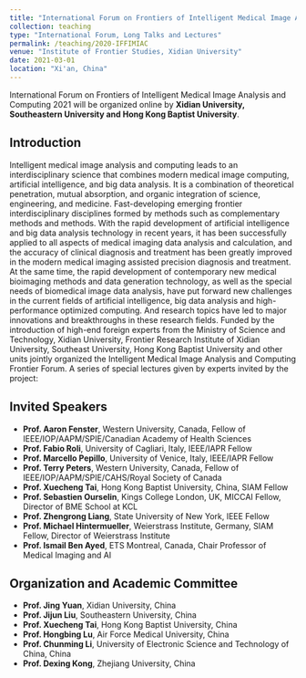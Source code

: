 ```yaml
---
title: "International Forum on Frontiers of Intelligent Medical Image Analysis and Computing 2021"
collection: teaching
type: "International Forum, Long Talks and Lectures"
permalink: /teaching/2020-IFFIMIAC
venue: "Institute of Frontier Studies, Xidian University"
date: 2021-03-01
location: "Xi'an, China"
---
```


International Forum on Frontiers of Intelligent Medical Image Analysis and Computing 2021 will be organized online by **Xidian University, Southeastern University and Hong Kong Baptist University**.

## Introduction

Intelligent medical image analysis and computing leads to an interdisciplinary science that combines modern medical image computing, artificial intelligence, and big data analysis. It is a combination of theoretical penetration, mutual absorption, and organic integration of science, engineering, and medicine. Fast-developing emerging frontier interdisciplinary disciplines formed by methods such as complementary methods and methods. With the rapid development of artificial intelligence and big data analysis technology in recent years, it has been successfully applied to all aspects of medical imaging data analysis and calculation, and the accuracy of clinical diagnosis and treatment has been greatly improved in the modern medical imaging assisted precision diagnosis and treatment. At the same time, the rapid development of contemporary new medical bioimaging methods and data generation technology, as well as the special needs of biomedical image data analysis, have put forward new challenges in the current fields of artificial intelligence, big data analysis and high-performance optimized computing. And research topics have led to major innovations and breakthroughs in these research fields. Funded by the introduction of high-end foreign experts from the Ministry of Science and Technology, Xidian University, Frontier Research Institute of Xidian University, Southeast University, Hong Kong Baptist University and other units jointly organized the Intelligent Medical Image Analysis and Computing Frontier Forum. A series of special lectures given by experts invited by the project:

## Invited Speakers

* **Prof. Aaron Fenster**, Western University, Canada, Fellow of IEEE/IOP/AAPM/SPIE/Canadian Academy of Health Sciences
* **Prof. Fabio Roli**, University of Cagliari, Italy, IEEE/IAPR Fellow
* **Prof. Marcello Pepillo**, University of Venice, Italy, IEEE/IAPR Fellow
* **Prof. Terry Peters**, Western University, Canada, Fellow of IEEE/IOP/AAPM/SPIE/CAHS/Royal Society of Canada 
* **Prof. Xuecheng Tai**, Hong Kong Baptist University, China, SIAM Fellow
* **Prof. Sebastien Ourselin**, Kings College London, UK, MICCAI Fellow, Director of BME School at KCL
* **Prof. Zhengrong Liang**, State University of New York, IEEE Fellow 
* **Prof. Michael Hintermueller**, Weierstrass Institute, Germany, SIAM Fellow, Director of Weierstrass Institute
* **Prof. Ismail Ben Ayed**, ETS Montreal, Canada, Chair Professor of Medical Imaging and AI

## Organization and Academic Committee

* **Prof. Jing Yuan**, Xidian University, China
* **Prof. Jijun Liu**, Southeastern University, China
* **Prof. Xuecheng Tai**, Hong Kong Baptist University, China
* **Prof. Hongbing Lu**, Air Force Medical University, China
* **Prof. Chunming Li**, University of Electronic Science and Technology of China, China
* **Prof. Dexing Kong**, Zhejiang University, China

